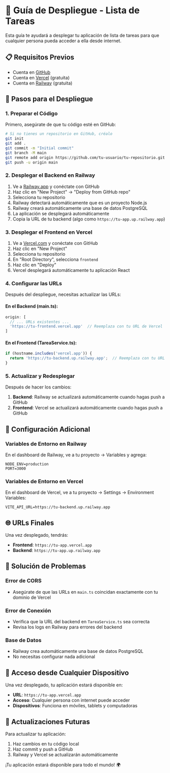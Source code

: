 # 🚀 Guía de Despliegue - Lista de Tareas

Esta guía te ayudará a desplegar tu aplicación de lista de tareas para que cualquier persona pueda acceder a ella desde internet.

## 📋 Requisitos Previos

- Cuenta en [GitHub](https://github.com)
- Cuenta en [Vercel](https://vercel.com) (gratuita)
- Cuenta en [Railway](https://railway.app) (gratuita)

## 🎯 Pasos para el Despliegue

### 1. Preparar el Código

Primero, asegúrate de que tu código esté en GitHub:

```bash
# Si no tienes un repositorio en GitHub, créalo
git init
git add .
git commit -m "Initial commit"
git branch -M main
git remote add origin https://github.com/tu-usuario/tu-repositorio.git
git push -u origin main
```

### 2. Desplegar el Backend en Railway

1. Ve a [Railway.app](https://railway.app) y conéctate con GitHub
2. Haz clic en "New Project" → "Deploy from GitHub repo"
3. Selecciona tu repositorio
4. Railway detectará automáticamente que es un proyecto Node.js
5. Railway creará automáticamente una base de datos PostgreSQL
6. La aplicación se desplegará automáticamente
7. Copia la URL de tu backend (algo como `https://tu-app.up.railway.app`)

### 3. Desplegar el Frontend en Vercel

1. Ve a [Vercel.com](https://vercel.com) y conéctate con GitHub
2. Haz clic en "New Project"
3. Selecciona tu repositorio
4. En "Root Directory", selecciona `frontend`
5. Haz clic en "Deploy"
6. Vercel desplegará automáticamente tu aplicación React

### 4. Configurar las URLs

Después del despliegue, necesitas actualizar las URLs:

#### En el Backend (main.ts):
```typescript
origin: [
  // ... URLs existentes ...
  'https://tu-frontend.vercel.app'  // Reemplaza con tu URL de Vercel
]
```

#### En el Frontend (TareaService.ts):
```typescript
if (hostname.includes('vercel.app')) {
  return 'https://tu-backend.up.railway.app';  // Reemplaza con tu URL de Railway
}
```

### 5. Actualizar y Redesplegar

Después de hacer los cambios:

1. **Backend**: Railway se actualizará automáticamente cuando hagas push a GitHub
2. **Frontend**: Vercel se actualizará automáticamente cuando hagas push a GitHub

## 🔧 Configuración Adicional

### Variables de Entorno en Railway

En el dashboard de Railway, ve a tu proyecto → Variables y agrega:

```
NODE_ENV=production
PORT=3000
```

### Variables de Entorno en Vercel

En el dashboard de Vercel, ve a tu proyecto → Settings → Environment Variables:

```
VITE_API_URL=https://tu-backend.up.railway.app
```

## 🌐 URLs Finales

Una vez desplegado, tendrás:

- **Frontend**: `https://tu-app.vercel.app`
- **Backend**: `https://tu-app.up.railway.app`

## 🐛 Solución de Problemas

### Error de CORS
- Asegúrate de que las URLs en `main.ts` coincidan exactamente con tu dominio de Vercel

### Error de Conexión
- Verifica que la URL del backend en `TareaService.ts` sea correcta
- Revisa los logs en Railway para errores del backend

### Base de Datos
- Railway crea automáticamente una base de datos PostgreSQL
- No necesitas configurar nada adicional

## 📱 Acceso desde Cualquier Dispositivo

Una vez desplegado, tu aplicación estará disponible en:
- **URL**: `https://tu-app.vercel.app`
- **Acceso**: Cualquier persona con internet puede acceder
- **Dispositivos**: Funciona en móviles, tablets y computadoras

## 🔄 Actualizaciones Futuras

Para actualizar tu aplicación:

1. Haz cambios en tu código local
2. Haz commit y push a GitHub
3. Railway y Vercel se actualizarán automáticamente

¡Tu aplicación estará disponible para todo el mundo! 🌍
